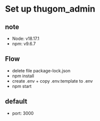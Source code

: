 # Set up thugom_admin
## note
- Node: v18.17.1
- npm: v9.6.7
## Flow
- delete file package-lock.json
- npm install
- create .env + copy .env.template to .env
- npm start
## default
- port: 3000